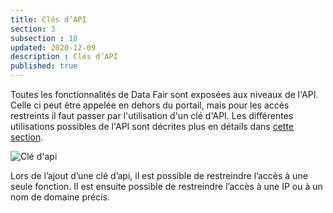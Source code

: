 ```yaml
---
title: Clés d’API
section: 3
subsection : 10
updated: 2020-12-09
description : Clés d’API
published: true
---
```



Toutes les fonctionnalités de Data Fair sont exposées aux niveaux de l'API. Celle ci peut être appelée en dehors du portail, mais pour les accès restreints il faut passer par l'utilisation d'un clé d'API. Les différentes utilisations possibles de l'API sont décrites plus en détails dans [cette section](./interoperate/api).

![Clé d'api](./images/functional-presentation//ajout-api.jpg)

Lors de l’ajout d’une clé d’api, il est possible de restreindre l’accès à une seule fonction. Il est ensuite possible de restreindre l’accès à une IP ou à un nom de domaine précis.
